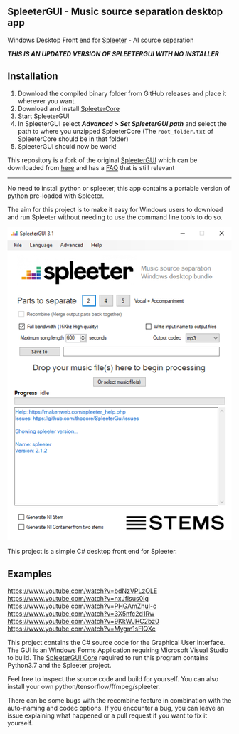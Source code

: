 ## SpleeterGUI - Music source separation desktop app  
Windows Desktop Front end for [Spleeter](https://github.com/deezer/spleeter) - AI source separation 

***THIS IS AN UPDATED VERSION OF SPLEETERGUI WITH NO INSTALLER***

## Installation
1. Download the compiled binary folder from GitHub releases and place it wherever you want.
2. Download and install [SpleeterCore](https://github.com/thooore/SpleeterCore)
3. Start SpleeterGUI
4. In SpleeterGUI select ***Advanced > Set SpleeterGUI path*** and select the path to where you unzipped SpleeterCore (The `root_folder.txt` of SpleeterCore should be in that folder)
5. SpleeterGUI should now be work!


This repository is a fork of the original [SpleeterGUI](https://github.com/boy1dr/SpleeterGui/) which can be downloaded from [here](https://makenweb.com/SpleeterGUI) and has a [FAQ](https://makenweb.com/spleeter_help) that is still relevant
   
---

No need to install python or spleeter, this app contains a portable version of python pre-loaded with Spleeter.  

The aim for this project is to make it easy for Windows users to download and run Spleeter without needing to use the command line tools to do so.  

![SpleeterGUI_app](./Spleeter_GUI.png)  

This project is a simple C# desktop front end for Spleeter.  

## Examples
https://www.youtube.com/watch?v=bdNzVPLzOLE  
https://www.youtube.com/watch?v=nxJfIsus0Ig  
https://www.youtube.com/watch?v=PHGAmZhuI-c  
https://www.youtube.com/watch?v=3X5nfc2d1Rw  
https://www.youtube.com/watch?v=9KkWJHC2bz0  
https://www.youtube.com/watch?v=Mygm1sFlQXc  

This project contains the C# source code for the Graphical User Interface. The GUI is an Windows Forms Application requiring Microsoft Visual Studio to build.
The [SpleeterGUI Core](https://github.com/thooore/SpleeterCore) required to run this program contains Python3.7 and the Spleeter project.

Feel free to inspect the source code and build for yourself. You can also install your own python/tensorflow/ffmpeg/spleeter.

There can be some bugs with the recombine feature in combination with the auto-naming and codec options. If you encounter a bug, you can leave an issue explaining what happened or a pull request if you want to fix it yourself.
